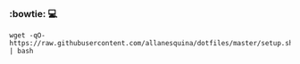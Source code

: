 ### :bowtie: :computer:

```
wget -qO- https://raw.githubusercontent.com/allanesquina/dotfiles/master/setup.sh | bash
```

